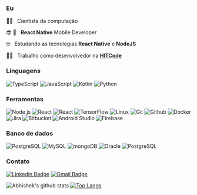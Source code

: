 
### Eu
<p>
  👨‍🎓️ &nbsp; Cientista da computação
</p>
<p>
  😎️ 📲 &nbsp; <b>React Native</b> Mobile Developer 
</p>
<p>
  🤓️ &nbsp; Estudando as tecnologias <b>React Native</b> e <b>NodeJS</b>
</p>
<p>
  👨‍💻️ &nbsp; Trabalho como desenvolvedor na <a href="https://hitcode.com.br/"><b>HITCode</b></a>
</p>

### Linguagens

![TypeScript](https://img.shields.io/badge/-TypeScript-000?&logo=TypeScript&logoColor=007ACC)
![JavaScript](https://img.shields.io/badge/-JavaScript-000?&logo=JavaScript&logoColor=ddc508)
![Kotlin](https://img.shields.io/badge/-Kotlin-000?&logo=Kotlin&logoColor=f88728)
![Python](https://img.shields.io/badge/-Python-000?&logo=python)

### Ferramentas

![Node.js](https://img.shields.io/badge/-Node.js-000?&logo=node.js)
![React](https://img.shields.io/badge/-React-000?&logo=React)
![React](https://img.shields.io/badge/-React%20Native-000?&logo=React&logoColor=00d7fe)
![TensorFlow](https://img.shields.io/badge/-TensorFlow-000?&logo=TensorFlow&logoColor=e35a2b)
![Linux](https://img.shields.io/badge/-Linux-000?&logo=Linux&logoColor=FCC624)
![Git](https://img.shields.io/badge/-Git-000?&logo=Git&logoColor=f05033)
![Github](https://img.shields.io/badge/-Github-000?&logo=GitHub&logoColor=ffffff)
![Docker](https://img.shields.io/badge/-Docker-000?&logo=Docker)
![Jira](https://img.shields.io/badge/-Jira-000?&logo=Jira-Software&logoColor=0052CC)
![Bitbucket](https://img.shields.io/badge/-Bitbucket-000?&logo=Bitbucket&logoColor=0558d2)
![Android Studio](https://img.shields.io/badge/-AndroidStudio-000?&logo=Android&logoColor=86b950)
![Firebase](https://img.shields.io/badge/-Firebase-000?&logo=Firebase&logoColor=ffca44)

### Banco de dados

![PostgreSQL](https://img.shields.io/badge/-PostgreSQL-000?&logo=Postgresql&logoColor=316192)
![MySQL](https://img.shields.io/badge/-MySQL-000?&logo=Mysql&logoColor=50bffa)
![mongoDB](https://img.shields.io/badge/-mongoDB-000?&logo=Mongodb&logoColor=10aa50)
![Oracle](https://img.shields.io/badge/-ORACLE-000?&logo=Oracle&logoColor=ee2d32)
![PostgreSQL](https://img.shields.io/badge/-PostgreSQL-000?&logo=Postgresql&logoColor=316192)


### Contato
[![Linkedin Badge](https://img.shields.io/badge/-Igor%20Rodrigues-6633cc?style=flat-square&logo=Linkedin&logoColor=white&link=https://www.linkedin.com/in/igorsteixeira94/)](https://www.linkedin.com/in/igorsteixeira94/) 
[![Gmail Badge](https://img.shields.io/badge/igorsteixeira94@gmail.com-6633cc?style=flat-square&logo=Gmail&logoColor=white&link=mailto:igorsteixeira94@gmail.com)](mailto:igorsteixeira94@gmail.com) 


![Abhishek's github stats](https://github-readme-stats.vercel.app/api?username=igorsteixeira94&show_icons=true&hide_border=true&theme=dracula)
[![Top Langs](https://github-readme-stats.vercel.app/api/top-langs/?username=igorsteixeira94&layout=compact&theme=dracula)](https://github.com/anuraghazra/github-readme-stats)

